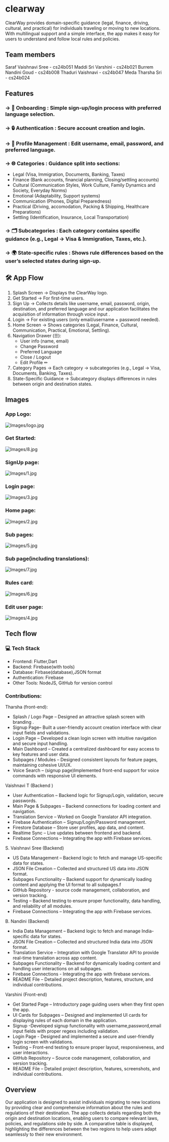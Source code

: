 # clearway
ClearWay provides domain-specific guidance (legal, finance, driving, cultural, and practical) for individuals traveling or moving to new locations. With multilingual support and a simple interface, the app makes it easy for users to understand and follow local rules and policies.

## Team members
  Saraf Vaishnavi Sree  -  cs24b051
  Maddi Sri Varshini    -  cs24b021
  Burrem Nandini Goud   -  cs24b008
  Thaduri Vaishnavi     -  cs24b047
  Meda Tharsha Sri      -  cs24b024

  ## Features
### ->  📱 Onboarding : Simple sign-up/login process with preferred language selection. 
### -> 🔒 Authentication : Secure account creation and login.  
### -> 📝 Profile Management : Edit username, email, password, and preferred language.  
### -> 🌐 Categories : Guidance split into sections:  
  - Legal (Visa, Immigration, Documents, Banking, Taxes)  
  - Finance (Bank accounts, financial planning, Closing/settling accounts)  
  - Cultural (Communication Styles, Work Culture, Family Dynamics and Society, Everyday Norms) 
  - Emotional (Adaptability, Support systems)
  - Communication (Phones, Digital Preparedness)
  - Practical (Driving, accomodation, Packing & Shipping, Healthcare Preparations)
  - Settling (Identification, Insurance, Local Transportation)
### -> 🗂 Subcategories : Each category contains specific guidance (e.g., Legal → Visa & Immigration, Taxes, etc.).  
### -> 🌍 State-specific rules : Shows rule differences based on the user’s selected states during sign-up.  

## 🛠 App Flow
1. Splash Screen → Displays the ClearWay logo.  
2. Get Started → For first-time users.  
3. Sign Up → Collects details like username, email, password, origin, destination, and preferred language and our application facilitates the acquisition of information through voice input .  
4. Login → For existing users (only email/username + password needed).  
5. Home Screen → Shows categories (Legal, Finance, Cultural, Communication, Practical, Emotional, Settling).  
6. Navigation Drawer (☰):  
   - User info (name, email)  
   - Change Password  
   - Preferred Language  
   - Close / Logout  
   - Edit Profile ✏  
7. Category Pages → Each category → subcategories (e.g., Legal → Visa, Documents, Banking, Taxes).  
8. State-Specific Guidance → Subcategory displays differences in rules between origin and destination states.

## Images

### App Logo:
![Images/logo.jpg](Images/logo.jpg)

### Get Started:
![Images/8.jpg](Images/8.jpg)

### SignUp page:
![Images/1.jpg](Images/1.jpg)

### Login page:
![Images/3.jpg](Images/3.jpg)

### Home page:
![Images/2.jpg](Images/2.jpg)

### Sub pages:
![Images/5.jpg](Images/5.jpg)

### Sub page(including translations):
![Images/7.jpg](Images/7.jpg)

### Rules card:
![Images/6.jpg](Images/6.jpg)

### Edit user page:
![Images/4.jpg](Images/4.jpg)

## Tech flow
### 💻 Tech Stack
- Frontend: Flutter,Dart
- Backend: Firebase(with tools) 
- Database: Firbase(database),JSON format
- Authentication: Firebase  
- Other Tools: NodeJS, GitHub for version control

### Contributions:
Tharsha (front-end):
- Splash / Logo Page – Designed an attractive splash screen with branding .
- Signup Page– Built a user-friendly account creation interface with clear input fields and validations.
- Login Page – Developed a clean login screen with intuitive navigation and secure input handling.
- Main Dashboard – Created a centralized dashboard for easy access to key features and user data.
- Subpages / Modules – Designed consistent layouts for feature pages, maintaining cohesive UI/UX.
- Voice Search – (signup page)Implemented front-end support for voice commands with responsive UI elements.

Vaishnavi T (Backend )
- User Authentication – Backend logic for Signup/Login, validation, secure passwords.
- Main Page & Subpages – Backend connections for loading content and navigation.
- Translation Service – Worked on Google Translator API integration.
- Firebase Authentication – Signup/Login/Password management.
- Firestore Database – Store user profiles, app data, and content.
- Realtime Sync – Live updates between frontend and backend.
- Firebase Connections – Integrating the app with Firebase services.

S. Vaishnavi Sree (Backend)
- US Data Management – Backend logic to fetch and manage US-specific data for states.
- JSON File Creation – Collected and structured US data into JSON format.
- Subpages Functionality – Backend support for dynamically loading content and applying the UI format to all subpages.f
- GitHub Repository - source code management, collaboration, and version tracking.
- Testing – Backend testing to ensure proper functionality, data handling, and reliability of all modules.
- Firebase Connections – Integrating the app with Firebase services.

B. Nandini (Backend)
- India Data Management – Backend logic to fetch and manage India-specific data for states.
- JSON File Creation – Collected and structured India data into JSON format.
- Translation Service – Integration with Google Translator API to provide real-time translation across app content.
- Subpages Functionality – Backend for dynamically loading content and handling user interactions on all subpages.
- Firebase Connections - Integrating the app with firebase services.
- README File – Detailed project description, features, structure, and individual contributions.

Varshini (Front-end)
- Get Started Page – Introductory page guiding users when they first open the app.
- UI Cards for Subpages – Designed and implemented UI cards for displaying rules of each domain in the application.
- Signup -Developed signup functionality with username,password,email input fields with proper regexs including validation.
- Login Page - Designed and implemented a secure and user-friendly login screen with validations.
- Testing – Front-end testing to ensure proper layout, responsiveness, and user interactions.
-	GitHub Repository – Source code management, collaboration, and version tracking.
-	README File – Detailed project description, features, screenshots, and individual contributions.
  
## Overview
Our application is designed to assist individuals migrating to new locations by providing clear and comprehensive information about the rules and regulations of their destination. The app collects details regarding both the origin and destination locations, enabling users to compare relevant laws, policies, and regulations side by side. A comparative table is displayed, highlighting the differences between the two regions to help users adapt seamlessly to their new environment.
